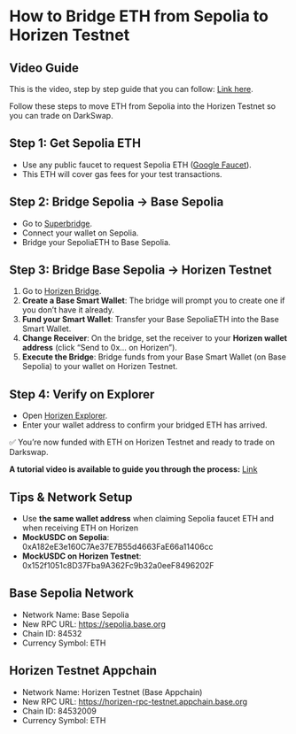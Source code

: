 # How to Bridge ETH from Sepolia to Horizen Testnet

## Video Guide

This is the video, step by step guide that you can follow: [Link here](https://next.frame.io/share/8595fc25-cc47-4a4d-9df8-07c3d46a2a5a/view/82ab09ec-68dd-4174-9e49-5ddd0ee23677).

Follow these steps to move ETH from Sepolia into the Horizen Testnet so you can trade on DarkSwap.

## Step 1: Get Sepolia ETH

- Use any public faucet to request Sepolia ETH ([Google Faucet](https://cloud.google.com/application/web3/faucet/ethereum/sepolia)). 
- This ETH will cover gas fees for your test transactions.

## Step 2: Bridge Sepolia → Base Sepolia

- Go to [Superbridge](https://superbridge.app/base-sepolia).
- Connect your wallet on Sepolia.
- Bridge your SepoliaETH to Base Sepolia.

## Step 3: Bridge Base Sepolia → Horizen Testnet

1. Go to [Horizen Bridge](https://horizen-bridge-l3.vercel.app/).
2. **Create a Base Smart Wallet**: The bridge will prompt you to create one if you don’t have it already.
3. **Fund your Smart Wallet**: Transfer your Base SepoliaETH into the Base Smart Wallet. 
4. **Change Receiver**: On the bridge, set the receiver to your **Horizen wallet address** (click “Send to 0x… on Horizen”).
5. **Execute the Bridge**: Bridge funds from your Base Smart Wallet (on Base Sepolia) to your wallet on Horizen Testnet.

## Step 4: Verify on Explorer

- Open [Horizen Explorer](https://horizen-explorer-testnet.appchain.base.org/).
- Enter your wallet address to confirm your bridged ETH has arrived.

✅ You’re now funded with ETH on Horizen Testnet and ready to trade on Darkswap.

**A tutorial video is available to guide you through the process:** [Link](https://f.io/JO8WE45q)

## Tips & Network Setup

- Use **the same wallet address** when claiming Sepolia faucet ETH and when receiving ETH on Horizen
- **MockUSDC on Sepolia**: 0xA182eE3e160C7Ae37E7B55d4663FaE66a11406cc
- **MockUSDC on Horizen Testnet**: 0x152f1051c8D37Fba9A362Fc9b32a0eeF8496202F

## Base Sepolia Network

- Network Name: Base Sepolia
- New RPC URL: https://sepolia.base.org
- Chain ID: 84532
- Currency Symbol: ETH

## Horizen Testnet Appchain

- Network Name: Horizen Testnet (Base Appchain)
- New RPC URL: https://horizen-rpc-testnet.appchain.base.org
- Chain ID: 84532009
- Currency Symbol: ETH
